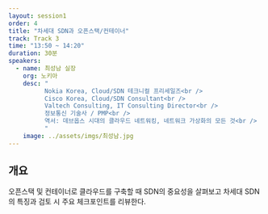 ```yaml
---
layout: session1
order: 4
title: "차세대 SDN과 오픈스택/컨테이너"
track: Track 3
time: "13:50 ~ 14:20"
duration: 30분
speakers:
  - name: 최성남 실장
    org: 노키아
    desc: "
          Nokia Korea, Cloud/SDN 테크니컬 프리세일즈<br />
          Cisco Korea, Cloud/SDN Consultant<br />
          Valtech Consulting, IT Consulting Director<br />
          정보통신 기술사 / PMP<br />
          역서: 데브옵스 시대의 클라우드 네트워킹, 네트워크 가상화의 모든 것<br />
		  "
    image: ../assets/imgs/최성남.jpg
---
```


## 개요
오픈스택 및 컨테이너로 클라우드를 구축할 때 SDN의 중요성을 살펴보고 차세대
SDN의 특징과 검토 시 주요 체크포인트를 리뷰한다.